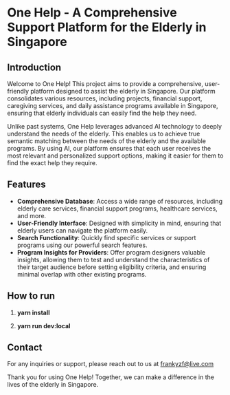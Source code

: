 # One Help - A Comprehensive Support Platform for the Elderly in Singapore

## Introduction
Welcome to One Help! This project aims to provide a comprehensive, user-friendly platform designed to assist the elderly in Singapore. Our platform consolidates various resources, including projects, financial support, caregiving services, and daily assistance programs available in Singapore, ensuring that elderly individuals can easily find the help they need.

Unlike past systems, One Help leverages advanced AI technology to deeply understand the needs of the elderly. This enables us to achieve true semantic matching between the needs of the elderly and the available programs. By using AI, our platform ensures that each user receives the most relevant and personalized support options, making it easier for them to find the exact help they require.

## Features
- **Comprehensive Database**: Access a wide range of resources, including elderly care services, financial support programs, healthcare services, and more.
- **User-Friendly Interface**: Designed with simplicity in mind, ensuring that elderly users can navigate the platform easily.
- **Search Functionality**: Quickly find specific services or support programs using our powerful search features.
- **Program Insights for Providers**: Offer program designers valuable insights, allowing them to test and understand the characteristics of their target audience before setting eligibility criteria, and ensuring minimal overlap with other existing programs.

## How to run

1. **yarn install**

2. **yarn run dev:local**


## Contact
For any inquiries or support, please reach out to us at frankyzf@live.com

Thank you for using One Help! Together, we can make a difference in the lives of the elderly in Singapore.